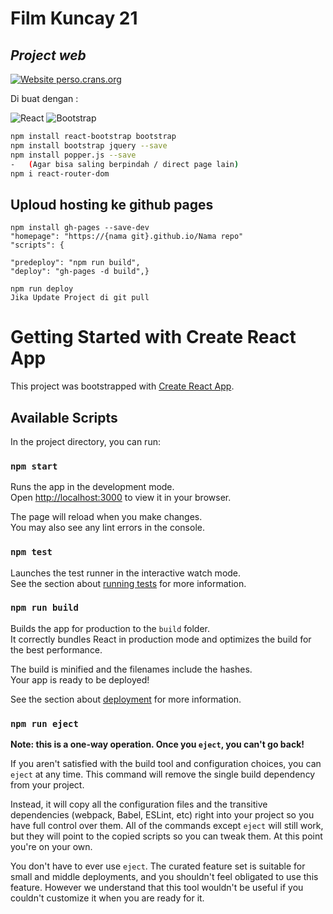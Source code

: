 # Film Kuncay 21
## _Project web_

[![Website perso.crans.org](https://img.shields.io/website-up-down-green-red/https/perso.crans.org.svg)](https://mrkuncay008.github.io/FILM-Kuncay21/)

Di buat dengan :

![React](https://img.shields.io/badge/-React-61DBFB?style=for-the-badge&labelColor=black&logo=react&logoColor=61DBFB) ![Bootstrap](https://img.shields.io/badge/Bootstrap-563D7C?style=for-the-badge&logo=bootstrap&logoColor=white)

```sh
npm install react-bootstrap bootstrap
npm install bootstrap jquery --save
npm install popper.js --save
-   (Agar bisa saling berpindah / direct page lain)
npm i react-router-dom
```
## Uploud hosting ke github pages

    npm install gh-pages --save-dev
    "homepage": "https://{nama git}.github.io/Nama repo"
    "scripts": {

    "predeploy": "npm run build",
    "deploy": "gh-pages -d build",}

    npm run deploy
    Jika Update Project di git pull

# Getting Started with Create React App

This project was bootstrapped with [Create React App](https://github.com/facebook/create-react-app).

## Available Scripts

In the project directory, you can run:

### `npm start`

Runs the app in the development mode.\
Open [http://localhost:3000](http://localhost:3000) to view it in your browser.

The page will reload when you make changes.\
You may also see any lint errors in the console.

### `npm test`

Launches the test runner in the interactive watch mode.\
See the section about [running tests](https://facebook.github.io/create-react-app/docs/running-tests) for more information.

### `npm run build`

Builds the app for production to the `build` folder.\
It correctly bundles React in production mode and optimizes the build for the best performance.

The build is minified and the filenames include the hashes.\
Your app is ready to be deployed!

See the section about [deployment](https://facebook.github.io/create-react-app/docs/deployment) for more information.

### `npm run eject`

**Note: this is a one-way operation. Once you `eject`, you can't go back!**

If you aren't satisfied with the build tool and configuration choices, you can `eject` at any time. This command will remove the single build dependency from your project.

Instead, it will copy all the configuration files and the transitive dependencies (webpack, Babel, ESLint, etc) right into your project so you have full control over them. All of the commands except `eject` will still work, but they will point to the copied scripts so you can tweak them. At this point you're on your own.

You don't have to ever use `eject`. The curated feature set is suitable for small and middle deployments, and you shouldn't feel obligated to use this feature. However we understand that this tool wouldn't be useful if you couldn't customize it when you are ready for it.

